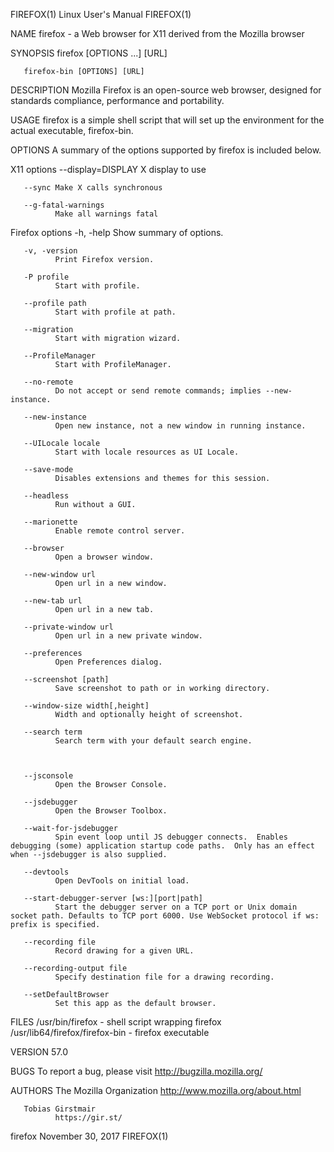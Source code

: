 FIREFOX(1)                                                                                   Linux User's Manual                                                                                   FIREFOX(1)



NAME
       firefox - a Web browser for X11 derived from the Mozilla browser


SYNOPSIS
       firefox [OPTIONS ...] [URL]

       firefox-bin [OPTIONS] [URL]


DESCRIPTION
       Mozilla Firefox is an open-source web browser, designed for standards compliance, performance and portability.


USAGE
       firefox is a simple shell script that will set up the environment for the actual executable, firefox-bin.


OPTIONS
       A summary of the options supported by firefox is included below.


   X11 options
       --display=DISPLAY
              X display to use

       --sync Make X calls synchronous

       --g-fatal-warnings
              Make all warnings fatal


   Firefox options
       -h, -help
              Show summary of options.

       -v, -version
              Print Firefox version.

       -P profile
              Start with profile.

       --profile path
              Start with profile at path.

       --migration
              Start with migration wizard.

       --ProfileManager
              Start with ProfileManager.

       --no-remote
              Do not accept or send remote commands; implies --new-instance.

       --new-instance
              Open new instance, not a new window in running instance.

       --UILocale locale
              Start with locale resources as UI Locale.

       --save-mode
              Disables extensions and themes for this session.

       --headless
              Run without a GUI.

       --marionette
              Enable remote control server.

       --browser
              Open a browser window.

       --new-window url
              Open url in a new window.

       --new-tab url
              Open url in a new tab.

       --private-window url
              Open url in a new private window.

       --preferences
              Open Preferences dialog.

       --screenshot [path]
              Save screenshot to path or in working directory.

       --window-size width[,height]
              Width and optionally height of screenshot.

       --search term
              Search term with your default search engine.



       --jsconsole
              Open the Browser Console.

       --jsdebugger
              Open the Browser Toolbox.

       --wait-for-jsdebugger
              Spin event loop until JS debugger connects.  Enables debugging (some) application startup code paths.  Only has an effect when --jsdebugger is also supplied.

       --devtools
              Open DevTools on initial load.

       --start-debugger-server [ws:][port|path]
              Start the debugger server on a TCP port or Unix domain socket path. Defaults to TCP port 6000. Use WebSocket protocol if ws: prefix is specified.

       --recording file
              Record drawing for a given URL.

       --recording-output file
              Specify destination file for a drawing recording.

       --setDefaultBrowser
              Set this app as the default browser.


FILES
       /usr/bin/firefox - shell script wrapping firefox
       /usr/lib64/firefox/firefox-bin - firefox executable


VERSION
       57.0


BUGS
       To report a bug, please visit http://bugzilla.mozilla.org/


AUTHORS
       The Mozilla Organization
              http://www.mozilla.org/about.html

       Tobias Girstmair
              https://gir.st/



firefox                                                                                       November 30, 2017                                                                                    FIREFOX(1)
